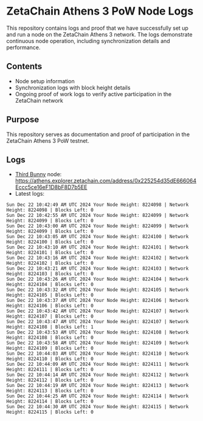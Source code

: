 # ZetaChain Athens 3 PoW Node Logs
This repository contains logs and proof that we have successfully set up and run a node on the ZetaChain Athens 3 network. The logs demonstrate continuous node operation, including synchronization details and performance.

## Contents
- Node setup information
- Synchronization logs with block height details
- Ongoing proof of work logs to verify active participation in the ZetaChain network

## Purpose
This repository serves as documentation and proof of participation in the ZetaChain Athens 3 PoW testnet.

## Logs

- [Third Bunny](https://thirdbunny.xyz/) node: https://athens.explorer.zetachain.com/address/0x225254d35dE666064Eccc5ce16eF1D8bF8D7b5EE
- Latest logs:
```
Sun Dec 22 10:42:49 AM UTC 2024 Your Node Height: 8224098 | Network Height: 8224098 | Blocks Left: 0
Sun Dec 22 10:42:55 AM UTC 2024 Your Node Height: 8224099 | Network Height: 8224099 | Blocks Left: 0
Sun Dec 22 10:43:00 AM UTC 2024 Your Node Height: 8224099 | Network Height: 8224099 | Blocks Left: 0
Sun Dec 22 10:43:05 AM UTC 2024 Your Node Height: 8224100 | Network Height: 8224100 | Blocks Left: 0
Sun Dec 22 10:43:10 AM UTC 2024 Your Node Height: 8224101 | Network Height: 8224101 | Blocks Left: 0
Sun Dec 22 10:43:16 AM UTC 2024 Your Node Height: 8224102 | Network Height: 8224102 | Blocks Left: 0
Sun Dec 22 10:43:21 AM UTC 2024 Your Node Height: 8224103 | Network Height: 8224103 | Blocks Left: 0
Sun Dec 22 10:43:26 AM UTC 2024 Your Node Height: 8224104 | Network Height: 8224104 | Blocks Left: 0
Sun Dec 22 10:43:32 AM UTC 2024 Your Node Height: 8224105 | Network Height: 8224105 | Blocks Left: 0
Sun Dec 22 10:43:37 AM UTC 2024 Your Node Height: 8224106 | Network Height: 8224106 | Blocks Left: 0
Sun Dec 22 10:43:42 AM UTC 2024 Your Node Height: 8224107 | Network Height: 8224107 | Blocks Left: 0
Sun Dec 22 10:43:47 AM UTC 2024 Your Node Height: 8224107 | Network Height: 8224108 | Blocks Left: 1
Sun Dec 22 10:43:53 AM UTC 2024 Your Node Height: 8224108 | Network Height: 8224108 | Blocks Left: 0
Sun Dec 22 10:43:58 AM UTC 2024 Your Node Height: 8224109 | Network Height: 8224109 | Blocks Left: 0
Sun Dec 22 10:44:03 AM UTC 2024 Your Node Height: 8224110 | Network Height: 8224110 | Blocks Left: 0
Sun Dec 22 10:44:09 AM UTC 2024 Your Node Height: 8224111 | Network Height: 8224111 | Blocks Left: 0
Sun Dec 22 10:44:14 AM UTC 2024 Your Node Height: 8224112 | Network Height: 8224112 | Blocks Left: 0
Sun Dec 22 10:44:19 AM UTC 2024 Your Node Height: 8224113 | Network Height: 8224113 | Blocks Left: 0
Sun Dec 22 10:44:25 AM UTC 2024 Your Node Height: 8224114 | Network Height: 8224114 | Blocks Left: 0
Sun Dec 22 10:44:30 AM UTC 2024 Your Node Height: 8224115 | Network Height: 8224115 | Blocks Left: 0
```
